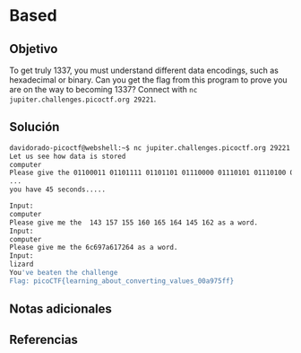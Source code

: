 # Based

## Objetivo
To get truly 1337, you must understand different data encodings, such as hexadecimal or binary. Can you get the flag from this program to prove you are on the way to becoming 1337? Connect with `nc jupiter.challenges.picoctf.org 29221`.
## Solución
```bash
davidorado-picoctf@webshell:~$ nc jupiter.challenges.picoctf.org 29221
Let us see how data is stored
computer
Please give the 01100011 01101111 01101101 01110000 01110101 01110100 01100101 01110010 as a word.
...
you have 45 seconds.....

Input:
computer
Please give me the  143 157 155 160 165 164 145 162 as a word.
Input:
computer
Please give me the 6c697a617264 as a word.
Input:
lizard
You've beaten the challenge
Flag: picoCTF{learning_about_converting_values_00a975ff}

```
## Notas adicionales

## Referencias